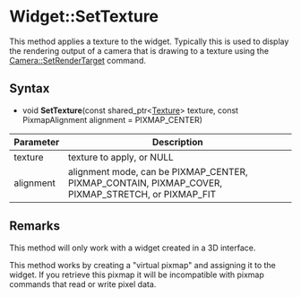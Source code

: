 # Widget::SetTexture

This method applies a texture to the widget. Typically this is used to display the rendering output of a camera that is drawing to a texture using the [Camera::SetRenderTarget](Camera_SetRenderTarget.md) command.

## Syntax

- void **SetTexture**(const shared_ptr<[Texture](Texture.md)\> texture, const PixmapAlignment alignment = PIXMAP_CENTER)

| Parameter | Description |
|---|---|
| texture | texture to apply, or NULL |
| alignment | alignment mode, can be PIXMAP_CENTER, PIXMAP_CONTAIN, PIXMAP_COVER, PIXMAP_STRETCH, or PIXMAP_FIT |

## Remarks

This method will only work with a widget created in a 3D interface.

This method works by creating a "virtual pixmap" and assigning it to the widget. If you retrieve this pixmap it will be incompatible with pixmap commands that read or write pixel data.
